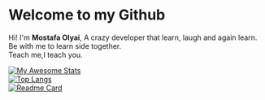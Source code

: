 # Welcome to my Github

Hi! I'm **Mostafa Olyai**, A crazy developer that learn, laugh and again learn.<br/>
Be with me to learn side together.<br/>
Teach me,I teach you.<br/>

[![My Awesome Stats](https://awesome-github-stats.azurewebsites.net/user-stats/MostafaOlyai?cardType=github&theme=dark&Border=000000)](https://git.io/awesome-stats-card)<br/>
[![Top Langs](https://github-readme-stats.vercel.app/api/top-langs/?username=mostafaolyai&theme=dark)](https://github.com/anuraghazra/github-readme-stats)<br/>
[![Readme Card](https://github-readme-stats.vercel.app/api/pin/?username=mostafaolyai&repo=google-login&theme=dark)](https://github.com/anuraghazra/github-readme-stats)<br/>
